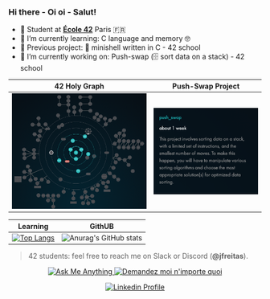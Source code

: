 ### Hi there - Oi oi - Salut! 

- 🥖 Student at [**École 42**](https://www.42.fr) Paris 🇫🇷
- 🍉 I’m currently learning: C language and memory 🤓
- 🧅 Previous project: 🐚 minishell written in C - 42 school
- 🥑 I’m currently working on: Push-swap (🗄 sort data on a stack) - 42 school

42 Holy Graph | Push-Swap Project
--- | ---
<img src="https://github.com/joycemacksuele/joycemacksuele/blob/main/pic_srcs/holygraph42.png" width=400 > | <img src="https://github.com/joycemacksuele/joycemacksuele/blob/main/pic_srcs/pushswap42.png" width=300 >


Learning | GithUB 
--- | ---
[![Top Langs](https://github-readme-stats.vercel.app/api/top-langs/?username=joycemacksuele)](https://github.com/anuraghazra/github-readme-stats) | ![Anurag's GitHub stats](https://github-readme-stats.vercel.app/api?username=joycemacksuele&show_icons=true&theme=gotham&count_private=true&show_icons=true&hide_border=on&bg_color=f8f8f8&title_color=blue&text_color=383838&icon_color=blue)


> 42 students: feel free to reach me on Slack or Discord (**@jfreitas**).

<p align="center">
	<a href="mailto:jfreitas@student.42.fr">
		<img alt="Ask Me Anything" src="https://img.shields.io/badge/-Ask_me_anything-lightgray?style=flat&logo=Gmail&logoColor=383838&link=mailto:jfreitas@student.42.fr" />
	</a>
	<a href="mailto:jfreitas@student.42.fr">
		<img alt="Demandez moi n'importe quoi" src="https://img.shields.io/badge/-Demandez_moi_n'%20importe_quoi-lightgray?style=flat&logo=Gmail&logoColor=383838&link=mailto:jfreitas@student.42.fr" />
	</a>
	
</p>

<p align="center">
	<a href="https://www.linkedin.com/in/joycemacksuele/">
		<img alt="Linkedin Profile" src="https://img.shields.io/badge/-Linkedin_Profile-0072b1?style=flat&logo=Linkedin&logoColor=383838&link=https://www.linkedin.com/in/joycemacksuele/" />
	</a>
</p>
